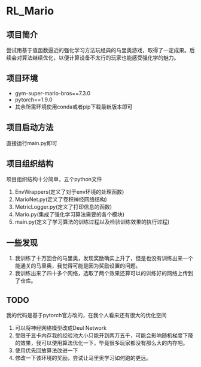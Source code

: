 # RL_Mario

## 项目简介

尝试用基于值函数逼近的强化学习方法玩经典的马里奥游戏，取得了一定成果。后续会对算法继续优化，以便计算设备不太行的玩家也能感受强化学的魅力。

## 项目环境

- gym-super-mario-bros==7.3.0
- pytorch==1.9.0
- 其余所需环境使用conda或者pip下载最新版本即可

## 项目启动方法

直接运行main.py即可

## 项目组织结构

项目组织结构十分简单，五个python文件
1. EnvWrappers(定义了对于env环境的处理函数)
2. MarioNet.py(定义了卷积神经网络结构)
3. MetricLogger.py(定义了打印信息的函数)
4. Mario.py(集成了强化学习算法需要的各个模块)
5. main.py(定义了学习算法的训练过程以及检验训练效果的执行过程)

##  一些发现

1. 我训练了十万回合的马里奥，发现奖励确实上升了，但是也没有训练出来一个能通关的马里奥，我觉得可能是因为奖励设置的问题。
2. 我训练出来了四十多个网络，选取了两个效果还算可以的训练好的网络上传到了仓库。

## TODO

我的代码是基于pytorch官方改的，在我个人看来还有很大的优化空间
1. 可以将神经网络模型改成Deul Network
2. 受限于显卡内存我的经验池大小只能开到两万五千，可能会影响随机梯度下降的效果，我可以使用算法优化一下，毕竟很多玩家都没有那么大的内存吧。
3. 使用优先回放算法改进一下
4. 修改一下该环境的奖励，尝试让马里奥学习如何跑的更远。
